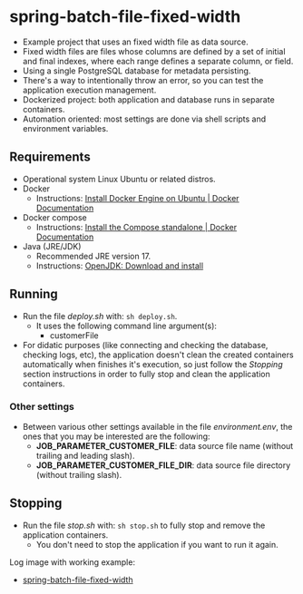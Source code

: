 # spring-batch-file-fixed-width
- Example project that uses an fixed width file as data source.
- Fixed width files are files whose columns are defined by a set of initial and final indexes, where each range defines a separate column, or field.
- Using a single PostgreSQL database for metadata persisting.
- There's a way to intentionally throw an error, so you can test the application execution management.
- Dockerized project: both application and database runs in separate containers.
- Automation oriented: most settings are done via shell scripts and environment variables.

## Requirements
- Operational system Linux Ubuntu or related distros.
- Docker
    - Instructions: [Install Docker Engine on Ubuntu | Docker Documentation](https://docs.docker.com/engine/install/ubuntu/)
- Docker compose
    - Instructions: [Install the Compose standalone | Docker Documentation](https://docs.docker.com/compose/install/other/)
- Java (JRE/JDK)
    - Recommended JRE version 17.
    - Instructions: [OpenJDK: Download and install](https://openjdk.org/install/)

## Running
- Run the file *deploy.sh* with: `sh deploy.sh`.
    - It uses the following command line argument(s):
        - customerFile
- For didatic purposes (like connecting and checking the database, checking logs, etc), the application doesn't clean the created containers automatically when finishes it's execution, so just follow the *Stopping* section instructions in order to fully stop and clean the application containers.

### Other settings
- Between various other settings available in the file *environment.env*, the ones that you may be interested are the following:
    - **JOB_PARAMETER_CUSTOMER_FILE**: data source file name (without trailing and leading slash).
    - **JOB_PARAMETER_CUSTOMER_FILE_DIR**: data source file directory (without trailing slash).

## Stopping
- Run the file *stop.sh* with: `sh stop.sh` to fully stop and remove the application containers.
    - You don't need to stop the application if you want to run it again.

Log image with working example:
- [spring-batch-file-fixed-width](https://i.imgur.com/iBSSCLd.png)